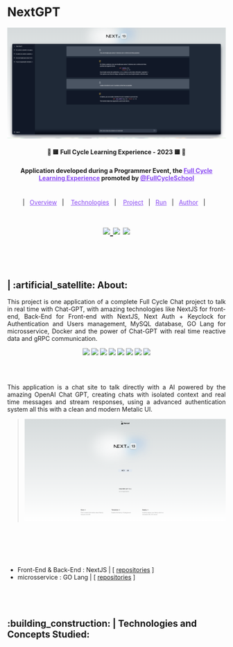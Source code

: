 # NextGPT
<p align="center"> 
  <a href="https://fullcycle.com.br/" target="_blank">
    <img width="auto" src="./readme_file/image.png"/>
  </a> 
</p>

<h4 align="center" >🚀 🟨 Full Cycle Learning Experience - 2023 🟨 🚀</h4>

<h4 align="center">
  Application developed during a Programmer Event, the <a style="color: #8a4af3;" href="https://github.com/search?q=full%20cycle%20learning%20experience&type=repositories" target="_blank">Full Cycle Learning Experience</a> promoted by <a style="color: #8a4af3;" href="https://fullcycle.com.br/" target="_blank">@FullCycleSchool</a>
</h4>

#

<p align="center">
  |&nbsp;&nbsp;
  <a style="color: #8a4af3;" href="#project">Overview</a>&nbsp;&nbsp;&nbsp;|&nbsp;&nbsp;&nbsp;
  <a style="color: #8a4af3;" href="#techs">Technologies</a>&nbsp;&nbsp;&nbsp;|&nbsp;&nbsp;&nbsp;
  <a style="color: #8a4af3;" href="#app">Project</a>&nbsp;&nbsp;&nbsp;|&nbsp;&nbsp;
  <a style="color: #8a4af3;" href="#run-project">Run</a>&nbsp;&nbsp;&nbsp;|&nbsp;&nbsp;
  <a style="color: #8a4af3;" href="#author">Author</a>&nbsp;&nbsp;&nbsp;|&nbsp;&nbsp;&nbsp;
</p>

#

<h1 align="center">
  
  <a href="https://github.com/Samuel-Ricardo">
    <img src="https://img.shields.io/static/v1?label=&message=Samuel%20Ricardo&color=black&style=for-the-badge&logo=GITHUB"/>
  </a>

  <a herf="https://www.instagram.com/samuel_ricardo.ex/">
    <img src='https://img.shields.io/static/v1?label=&message=Samuel.ex&color=black&style=for-the-badge&logo=instagram'/> 
  </a>

  <a herf='https://www.linkedin.com/in/samuel-ricardo/'>
    <img src='https://img.shields.io/static/v1?label=&message=Samuel%20Ricardo&color=black&style=for-the-badge&logo=LinkedIn'/> 
  </a>

</h1>

<br>

<p id="project"/>

<br>

<h2>  | :artificial_satellite: About:  </h2>

<p align="justify">
    This project is one application of a complete Full Cycle Chat project to talk in real time with Chat-GPT, with amazing technologies like NextJS for front-end, Back-End for Front-end with NextJS, Next Auth + Keyclock for Authentication and Users management, MySQL database, GO Lang for microsservice, Docker and the power of Chat-GPT with real time reactive data and gRPC communication.
</p>

<p align="center">
  <img width="128px" src = "https://anch.ai/wp-content/uploads/2023/04/blog-new-chatgpt.png" />
  <img width="128px" src = "https://encrypted-tbn0.gstatic.com/images?q=tbn:ANd9GcSbsRJ8KR7ADqtND-a1upt8M0wAufo6NBpYw31g68Eytz-9uXF5u32ziWo8JjeQf7OmNC0&usqp=CAU"/>
  <img width="128px" src = "https://www.mundodocker.com.br/wp-content/uploads/2015/06/docker_facebook_share.png" />
  <img width="128px" src = "https://encrypted-tbn0.gstatic.com/images?q=tbn:ANd9GcSzKsNo97qflGoKifTQP6ztDT9tM-k2SIVsz7KV5vPsB0opSP00nLG6UIyy3oFSZDLkztA&usqp=CAU" />
  <img width="128px" src = "https://res.cloudinary.com/practicaldev/image/fetch/s--TpDTGYw5--/c_imagga_scale,f_auto,fl_progressive,h_900,q_auto,w_1600/https://dev-to-uploads.s3.amazonaws.com/uploads/articles/yuxiptjqj8pa4bvyffym.png" />
  <img width="128px" src = "https://devtools.com.br/blog/wp-content/uploads/2013/06/MySQL-Logo.wine_.png" />
  <img width="128px" src = "https://grpc.io/img/logos/grpc-icon-color.png" /> 
  <img width="128px" src = "https://www.materialize.pro/wp-content/uploads/2021/10/GOLANG.png" /> 
</p>

<br>
<br>

<p align="justify">
    This application is a chat site to talk directly with a AI powered by the amazing OpenAI Chat GPT, creating chats with isolated context and real time messages and stream responses, using a advanced authentication system all this with a clean and modern Metalic UI.
</p>

> <a href="https://github.com/Samuel-Ricardo" target="_blank"> <img src="https://github.com/Samuel-Ricardo/GPT-Chat_Service/raw/main/readme_files/app_preview.png"> </a>

  <br>

#

<br/>

- Front-End & Back-End : NextJS | [ [repositories](https://github.com/Samuel-Ricardo/NextGPT) ]
- microsservice : GO Lang | [ [repositories](https://github.com/Samuel-Ricardo/GPT-Chat_Service) ]

#

<br>

<h2 id="techs">
  :building_construction: | Technologies and Concepts Studied:
</h2>
